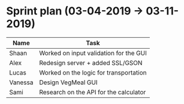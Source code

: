 <h1>Sprint plan (03-04-2019 -> 03-11-2019)</h1>

| Name | Task |
| --- | --- |
| Shaan | Worked on input validation for the GUI |
| Alex | Redesign server + added SSL/GSON |
| Lucas | Worked on the logic for transportation|
| Vanessa | Design VegMeal GUI |
| Sami | Research on the API for the calculator |